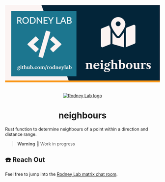 <img src="./images/rodneylab-github-neighbours.png" alt="Rodney Lab neighbours Git Hub banner">

<p align="center" style="display:grid;place-items:center;margin-block:2rem">
  <a aria-label="Open Rodney Lab site" href="https://rodneylab.com" rel="nofollow noopener noreferrer">
    <img alt="Rodney Lab logo" src="https://rodneylab.com/assets/icon.png" width="60" />
  </a>
</p>
<h1 align="center">
  neighbours
</h1>

Rust function to determine neighbours of a point within a direction and distance range.

> **Warning** 🚧 Work in progress

## ☎️ Reach Out

Feel free to jump into the
[Rodney Lab matrix chat room](https://matrix.to/#/%23rodney:matrix.org).
